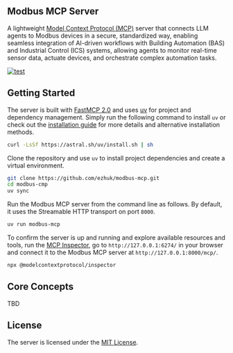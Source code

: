 ## Modbus MCP Server

A lightweight [Model Context Protocol (MCP)](https://modelcontextprotocol.io) server that connects LLM agents to Modbus devices in a secure, standardized way, enabling seamless integration of AI-driven workflows with Building Automation (BAS) and Industrial Control (ICS) systems, allowing agents to monitor real-time sensor data, actuate devices, and orchestrate complex automation tasks.

[![test](https://github.com/ezhuk/modbus-mcp/actions/workflows/test.yml/badge.svg)](https://github.com/ezhuk/modbus-mcp/actions/workflows/test.yml)

## Getting Started

The server is built with [FastMCP 2.0](https://gofastmcp.com/getting-started/welcome) and uses [uv](https://github.com/astral-sh/uv) for project and dependency management. Simply run the following command to install `uv` or check out the [installation guide](https://docs.astral.sh/uv/getting-started/installation/) for more details and alternative installation methods.

```bash
curl -LsSf https://astral.sh/uv/install.sh | sh
```

Clone the repository and use `uv` to install project dependencies and create a virtual environment.

```bash
git clone https://github.com/ezhuk/modbus-mcp.git
cd modbus-cmp
uv sync
```

Run the Modbus MCP server from the command line as follows. By default, it uses the Streamable HTTP transport on port `8000`.

```bash
uv run modbus-mcp
```

To confirm the server is up and running and explore available resources and tools, run the [MCP Inspector](https://modelcontextprotocol.io/docs/tools/inspector), go to `http://127.0.0.1:6274/` in your browser and connect it to the Modbus MCP server at `http://127.0.0.1:8000/mcp/`.

```bash
npx @modelcontextprotocol/inspector
```

## Core Concepts

TBD

## License

The server is licensed under the [MIT License](https://github.com/ezhuk/modbus-mcp?tab=MIT-1-ov-file).
